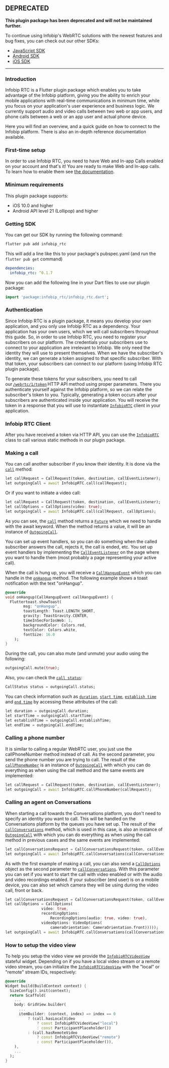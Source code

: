 ## DEPRECATED

**This plugin package has been deprecated and will not be maintained further.**

To continue using Infobip's WebRTC solutions with the newest features and bug fixes, you can check out our other SDKs:

- [JavaScript SDK](https://github.com/infobip/infobip-rtc-js)
- [Android SDK](https://github.com/infobip/infobip-rtc-android)
- [iOS SDK](https://github.com/infobip/infobip-rtc-ios)

---

### Introduction

Infobip RTC is a Flutter plugin package which enables you to take advantage of the Infobip platform, giving you the ability to enrich your mobile applications with real-time communications in minimum time, while you focus on your application's user experience and business logic. We currently support audio and video calls between two web or app users, and phone calls between a web or an app user and actual phone device.

Here you will find an overview, and a quick guide on how to connect to the Infobip platform. There is also an in-depth reference documentation available.

### First-time setup

In order to use Infobip RTC, you need to have Web and In-app Calls enabled on your account and that's it! You are ready to make Web and In-app calls. To learn how to enable them see [the documentation](https://www.infobip.com/docs/voice-and-video/web-and-in-app-calls#set-up-web-and-in-app-calls).

### Minimum requirements

This plugin package supports:

* iOS 10.0 and higher
* Android API level 21 (Lollipop) and higher

### Getting SDK

You can get our SDK by running the following command:

```bash
flutter pub add infobip_rtc
```

This will add a line like this to your package's pubspec.yaml (and run the `flutter pub get` command)

```yaml
dependencies:
  infobip_rtc: ^0.1.7
```

Now you can add the following line in your Dart files to use our plugin package:

```dart
import 'package:infobip_rtc/infobip_rtc.dart';
```

### Authentication

Since Infobip RTC is a plugin package, it means you develop your own application, and you only use Infobip RTC as a dependency. Your application has your own users, which we will call subscribers throughout this guide. So, in order to use Infobip RTC, you need to register your subscribers on our platform. The credentials your subscribers use to connect to your application are irrelevant to Infobip. We only need the identity they will use to present themselves. When we have the subscriber's identity, we can generate a token assigned to that specific subscriber. With that token, your subscribers can connect to our platform (using Infobip RTC plugin package).

To generate these tokens for your subscribers, you need to call our [`/webrtc/1/token`](https://dev.infobip.com/webrtc/generate-token) HTTP API method using proper parameters. There you authenticate yourself against the Infobip platform, so we can relate the subscriber's token to you. Typically, generating a token occurs after your subscribers are authenticated inside your application.
You will receive the token in a response that you will use to instantiate [`InfobipRTC`](https://github.com/infobip/infobip-rtc-flutter/wiki/InfobipRTC) client in your application.

### Infobip RTC Client

After you have received a token via HTTP API, you can use the [`InfobipRTC`](https://github.com/infobip/infobip-rtc-flutter/wiki/InfobipRTC) class to call various static methods in our plugin package.

### Making a call

You can call another subscriber if you know their identity. It is done via the [`call`](https://github.com/infobip/infobip-rtc-flutter/wiki/InfobipRTC#call) method:

```dart
let callRequest = CallRequest(token, destination, callEventListener);
let outgoingCall = await InfobipRTC.call(callRequest);
```

Or if you want to initiate a video call:

```dart
let callRequest = CallRequest(token, destination, callEventListener);
let callOptions = CallOptions(video: true);
let outgoingCall = await InfobipRTC.call(callRequest, callOptions);
```

As you can see, the [`call`](https://github.com/infobip/infobip-rtc-flutter/wiki/InfobipRTC#call) method returns a [`Future`](https://api.dart.dev/stable/2.15.1/dart-async/Future-class.html) which we need to handle with the await keyword. When the method returns a value, it will be an instance of [`OutgoingCall`](https://github.com/infobip/infobip-rtc-flutter/wiki/OutgoingCall).

You can set up event handlers, so you can do something when the called subscriber answers the call, rejects it, the call is ended, etc. You set up event handlers by implementing the [`CallEventListener`](https://github.com/infobip/infobip-rtc-flutter/wiki/CallEventListener) on the page where you want to handle them (most probably a page representing your active call).

When the call is hung up, you will receive a [`CallHangupEvent`](https://github.com/infobip/infobip-rtc-flutter/wiki/OutgoingCall) which you can handle in the [`onHangup`](https://github.com/infobip/infobip-rtc-flutter/wiki/CallEventListener#onHangup) method. The following example shows a toast notification with the text "onHangup".

```dart
@override
void onHangup(CallHangupEvent callHangupEvent) {
  Fluttertoast.showToast(
        msg: "onHangup",
        toastLength: Toast.LENGTH_SHORT,
        gravity: ToastGravity.CENTER,
        timeInSecForIosWeb: 1,
        backgroundColor: Colors.red,
        textColor: Colors.white,
        fontSize: 16.0
    );
}
```

During the call, you can also mute (and unmute) your audio using the following:

```dart
outgoingCall.mute(true);
```

Also, you can check the [`call status`](https://github.com/infobip/infobip-rtc-flutter/wiki/CallStatus):

```dart
CallStatus status = outgoingCall.status;
```

You can check information such as [`duration`](https://github.com/infobip/infobip-rtc-flutter/wiki/Call#duration), [`start time`](https://github.com/infobip/infobip-rtc-flutter/wiki/Call#startTime), [`establish time`](https://github.com/infobip/infobip-rtc-flutter/wiki/Call#establishTime) and [`end time`](https://github.com/infobip/infobip-rtc-flutter/wiki/Call#endTime) by accessing these attributes of the call:

```dart
let duration = outgoingCall.duration;
let startTime = outgoingCall.startTime;
let establishTime = outgoingCall.establishTime;
let endTime = outgoingCall.endTime;
```

### Calling a phone number

It is similar to calling a regular WebRTC user, you just use the callPhoneNumber method instead of call. As the second parameter, you send the phone number you are trying to call. The result of the [`callPhoneNumber`](https://github.com/infobip/infobip-rtc-flutter/wiki/InfobipRTC#callPhoneNumber) is an instance of [`OutgoingCall`](https://github.com/infobip/infobip-rtc-flutter/wiki/OutgoingCall) with which you can do everything as when using the call method and the same events are implemented:

```dart
let callRequest = CallRequest(token, destination, callEventListener);
let outgoingCall = await InfobipRTC.callPhoneNumber(callRequest);
```

### Calling an agent on Conversations

When starting a call towards the Conversations platform, you don't need to specify an identity you want to call. This will be handled on the Conversations platform by the queues you have set up. The result of the [`callConversations`](https://github.com/infobip/infobip-rtc-flutter/wiki/InfobipRTC#callConversations) method, which is used in this case, is also an instance of [`OutgoingCall`](https://github.com/infobip/infobip-rtc-flutter/wiki/OutgoingCall) with which you can do everything as when using the call method in previous cases and the same events are implemented:

```dart
let callConversationsRequest = CallConversationsRequest(token, callEventListener);
let outgoingCall = await InfobipRTC.callConversations(callConversationsRequest);
```

As with the first example of making a call, you can also send a [`CallOptions`](https://github.com/infobip/infobip-rtc-flutter/wiki/CallOptions) object as the second parameter to [`callConversations`](https://github.com/infobip/infobip-rtc-flutter/wiki/InfobipRTC#callConversations). With this parameter you can set if you want to start the call with video enabled or with the audio and video recordings enabled. If your subscriber (end user) is on a mobile device, you can also set which camera they will be using during the video call, front or back.

```dart
let callConversationsRequest = CallConversationsRequest(token, callEventListener);
let callOptions = CallOptions(
                video: true,
                recordingOptions:
                    RecordingOptions(audio: true, video: true),
                videoOptions: VideoOptions(
                    cameraOrientation: CameraOrientation.front)))));
let outgoingCall = await InfobipRTC.callConversations(callConversationsRequest);
```

### How to setup the video view

To help you setup the video view we provide the [`InfobipRTCVideoView`](https://github.com/infobip/infobip-rtc-flutter/wiki/InfobipRTCVideoView) stateful widget. Depending on if you have a local video stream or a remote video stream, you can initialize the [`InfobipRTCVideoView`](https://github.com/infobip/infobip-rtc-flutter/wiki/InfobipRTCVideoView) with the "local" or "remote" stream IDs, respectively:

```dart
@override
Widget build(BuildContext context) {
  SizeConfig().init(context);
  return Scaffold(
    ...
    body: GridView.builder(
      ...
      itemBuilder: (context, index) => index == 0
          ? (call.hasLocalVideo
              ? const InfobipRTCVideoView("local")
              : const ParticipantPlaceholder())
          : (call.hasRemoteVideo
              ? const InfobipRTCVideoView("remote")
              : const ParticipantPlaceholder()),
    ),
    ...
  );
}
```
